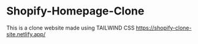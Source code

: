 # Shopify-Homepage-Clone
This is a clone website made using TAILWIND CSS
https://shopify-clone-site.netlify.app/
